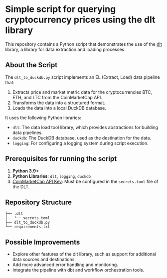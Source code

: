 # Simple script for querying cryptocurrency prices using the dlt library

This repository contains a Python script that demonstrates the use of the [dlt](https://github.com/dlt-hub/dlt) library, a library for data extraction and loading processes.

## About the Script

The `dlt_to_duckdb.py` script implements an EL (Extract, Load) data pipeline that:

1. Extracts price and market metric data for the cryptocurrencies BTC, ETH, and LTC from the CoinMarketCap API.
2. Transforms the data into a structured format.
3. Loads the data into a local DuckDB database.

It uses the following Python libraries:

- `dlt`: The data load tool library, which provides abstractions for building data pipelines.
- `duckdb`: The DuckDB database, used as the destination for the data.
- `logging`: For configuring a logging system during script execution.

## Prerequisites for running the script

1. **Python 3.9+**
2. **Python Libraries**: `dlt`, `logging`, `duckdb`
3. [CoinMarketCap API Key](https://coinmarketcap.com/api/): Must be configured in the `secrets.toml` file of the DLT.

## Repository Structure

```
├── .dlt
│   └── secrets.toml
├── dlt_to_duckdb.py
└── requirements.txt
```

## Possible Improvements

- Explore other features of the dlt library, such as support for additional data sources and destinations.
- Add more advanced error handling and monitoring.
- Integrate the pipeline with dbt and workflow orchestration tools.
